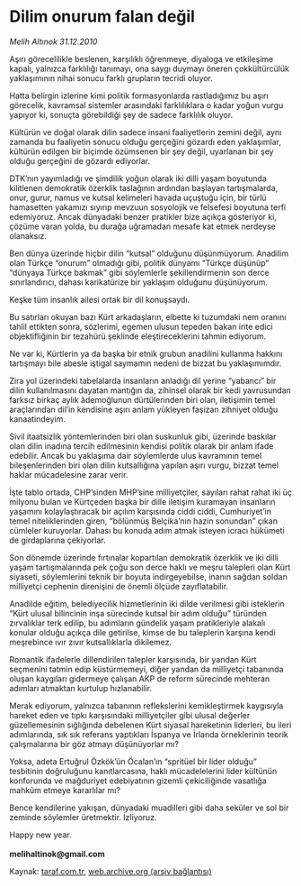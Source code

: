 # Dilim onurum falan değil

*Melih Altınok 31.12.2010*

<div class="yazi"><p>Aşırı görecelilikle beslenen, karşılıklı öğrenmeye, diyaloga ve etkileşime kapalı, yalnızca farklılığı tanımayı, ona saygı duymayı öneren çokkültürcülük yaklaşımının nihai sonucu farklı grupların tecridi oluyor.</p>
<p>Hatta belirgin izlerine kimi politik formasyonlarda rastladığımız bu aşırı görecelik, kavramsal sistemler arasındaki farklılıklara o kadar yoğun vurgu yapıyor ki, sonuçta görebildiği şey de sadece farklılık oluyor.</p>
<p>Kültürün ve doğal olarak dilin sadece insani faaliyetlerin zemini değil, aynı zamanda bu faaliyetin sonucu olduğu gerçeğini gözardı eden yaklaşımlar, kültürün edilgen bir biçimde özümsenen bir şey değil, uyarlanan bir şey olduğu gerçeğini de gözardı ediyorlar. </p>
<p>DTK’nın yayımladığı ve şimdilik yoğun olarak iki dilli yaşam boyutunda kilitlenen demokratik özerklik taslağının ardından başlayan tartışmalarda, onur, gurur, namus ve kutsal kelimeleri havada uçuştuğu için, bir türlü hamasetten yakamızı sıyırıp mevzuun sosyolojik ve felsefesi boyutuna terfi edemiyoruz. Ancak dünyadaki benzer pratikler bize açıkça gösteriyor ki, çözüme varan yolda, bu durağa uğramadan mesafe kat etmek nerdeyse olanaksız.</p>
<p>Ben dünya üzerinde hiçbir dilin “kutsal” olduğunu düşünmüyorum. Anadilim olan Türkçe “onurum” olmadığı gibi, politik dünyamı “Türkçe düşünüp” “dünyaya Türkçe bakmak” gibi söylemlerle şekillendirmenin son derce sınırlandırıcı, dahası karikatürize bir yaklaşım olduğunu düşünüyorum.</p>
<p>Keşke tüm insanlık ailesi ortak bir dil konuşsaydı.</p>
<p>Bu satırları okuyan bazı Kürt arkadaşların, elbette ki tuzumdaki nem oranını tahlil ettikten sonra, sözlerimi, egemen ulusun tepeden bakan irite edici objektifliğinin bir tezahürü şeklinde eleştireceklerini tahmin ediyorum.</p>
<p>Ne var ki, Kürtlerin ya da başka bir etnik grubun anadilini kullanma hakkını tartışmayı bile abesle iştigal saymamın nedeni de bizzat bu yaklaşımımdır.</p>
<p>Zira yol üzerindeki tabelalarda insanların anladığı dil yerine “yabancı” bir dilin kullanılmasını dayatan mantığın da, zihinsel olarak bir kedi yavrusundan farksız birkaç aylık âdemoğlunun dürtülerinden biri olan, iletişimin temel araçlarından dil’in kendisine aşırı anlam yükleyen faşizan zihniyet olduğu kanaatindeyim. </p>
<p>Sivil itaatsizlik yöntemlerinden biri olan suskunluk gibi, üzerinde baskılar olan dilin inadına tercih edilmesinin kendisi politik olarak bir anlam ifade edebilir. Ancak bu yaklaşıma dair söylemlerde ulus kavramının temel bileşenlerinden biri olan dilin kutsallığına yapılan aşırı vurgu, bizzat temel haklar mücadelesine zarar verir.</p>
<p>İşte tablo ortada, CHP’sinden MHP’sine milliyetçiler, sayıları rahat rahat iki üç milyonu bulan ve Kürtçeden başka bir dille iletişim kuramayan insanların yaşamını kolaylaştıracak bir açılım karşısında ciddi ciddi, Cumhuriyet’in temel niteliklerinden giren, “bölünmüş Belçika’nın hazin sonundan” çıkan cümleler kuruyorlar. Dahası bu konuda adım atmak isteyen icracı hükümeti de girdaplarına çekiyorlar.</p>
<p>Son dönemde üzerinde fırtınalar kopartılan demokratik özerklik ve iki dilli yaşam tartışmalarında pek çoğu son derce haklı ve meşru talepleri olan Kürt siyaseti, söylemlerini teknik bir boyuta indirgeyebilse, inanın sağdan soldan milliyetçi cephenin direnişini de önemli ölçüde zayıflatabilir.</p>
<p>Anadilde eğitim, belediyecilik hizmetlerinin iki dilde verilmesi gibi isteklerin “Kürt ulusal bilincinin inşa sürecinde kutsal bir adım olduğu” türünden zırvalıklar terk edilip, bu adımların gündelik yaşam pratikleriyle alakalı konular olduğu açıkça dile getirilse, kimse de bu taleplerin karşına kendi meşrebince ıvır zıvır kutsallıklarla dikilemez.</p>
<p>Romantik ifadelerle dillendirilen talepler karşısında, bir yandan Kürt seçmenini tatmin edip küstürmemeyi, diğer yandan da milliyetçi tabanında oluşan kaygıları gidermeye çalışan AKP de reform sürecinde mehteran adımları atmaktan kurtulup hızlanabilir.</p>
<p>Merak ediyorum, yalnızca tabanının reflekslerini kemikleştirmek kaygısıyla hareket eden ve tıpkı karşısındaki milliyetçiler gibi ulusal değerler güzellemesinin sığlığında debelenen Kürt siyasal hareketinin liderleri, bu ileri adımlarında, sık sık referans yaptıkları İspanya ve İrlanda örneklerinin teorik çalışmalarına bir göz atmayı düşünüyorlar mı?</p>
<p>Yoksa, adeta Ertuğrul Özkök’ün Öcalan’ın “spritüel bir lider olduğu” tesbitinin doğruluğunu kanıtlarcasına, haklı mücadelelerini lider kültünün konforunda ve mağduriyet edebiyatının gizemli çekiciliğinde vasatlığa mahkûm etmeye kararlılar mı? </p>
<p>Bence kendilerine yakışan, dünyadaki muadilleri gibi daha seküler ve sol bir zeminde söylemler üretmektir. İzliyoruz.</p>
<p>Happy new year.<br/><br/><b>melihaltinok@gmail.com</b></p>
</div>

Kaynak: [taraf.com.tr](http://www.taraf.com.tr/melih-altinok/makale-dilim-onurum-falan-degil.htm), [web.archive.org (arşiv bağlantısı)](http://web.archive.org/web/20131114001656/http://www.taraf.com.tr/melih-altinok/makale-dilim-onurum-falan-degil.htm)
